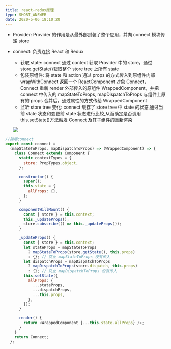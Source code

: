 ```yaml
---
title: react-redux原理
type: SHORT_ANSWER
date: 2020-5-06 18:10:20
---
```


- Provider: Provider 的作用是从最外部封装了整个应用，并向 connect 模块传递 store
- connect: 负责连接 React 和 Redux

  - 获取 state: connect 通过 context 获取 Provider 中的 store，通过 store.getState()获取整个 store tree 上所有 state
  - 包装原组件: 将 state 和 action 通过 props 的方式传入到原组件内部 wrapWithConnect 返回一个 ReactComponent 对象 Connect，Connect 重新 render 外部传入的原组件 WrappedComponent，并把 connect 中传入的 mapStateToProps, mapDispatchToProps 与组件上原有的 props 合并后，通过属性的方式传给 WrappedComponent
  - 监听 store tree 变化: connect 缓存了 store tree 中 state 的状态,通过当前 state 状态和变更前 state 状态进行比较,从而确定是否调用 this.setState()方法触发 Connect 及其子组件的重新渲染

  ![](http://blog-bed.oss-cn-beijing.aliyuncs.com/131.react-redux%E5%8E%9F%E7%90%86/react-redux.png)

```js
//简版connect
export const connect =
  (mapStateToProps, mapDispatchToProps) => (WrappedComponent) => {
    class Connect extends Component {
      static contextTypes = {
        store: PropTypes.object,
      };

      constructor() {
        super();
        this.state = {
          allProps: {},
        };
      }

      componentWillMount() {
        const { store } = this.context;
        this._updateProps();
        store.subscribe(() => this._updateProps());
      }

      _updateProps() {
        const { store } = this.context;
        let stateProps = mapStateToProps
          ? mapStateToProps(store.getState(), this.props)
          : {}; // 防止 mapStateToProps 没有传入
        let dispatchProps = mapDispatchToProps
          ? mapDispatchToProps(store.dispatch, this.props)
          : {}; // 防止 mapDispatchToProps 没有传入
        this.setState({
          allProps: {
            ...stateProps,
            ...dispatchProps,
            ...this.props,
          },
        });
      }

      render() {
        return <WrappedComponent {...this.state.allProps} />;
      }
    }
    return Connect;
  };
```
